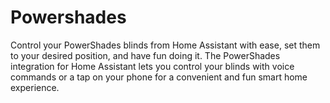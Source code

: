 # Powershades
Control your PowerShades blinds from Home Assistant with ease, set them to your desired position, and have fun doing it.  The PowerShades integration for Home Assistant lets you control your blinds with voice commands or a tap on your phone for a convenient and fun smart home experience.
